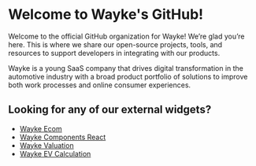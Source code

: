 # Welcome to Wayke's GitHub!

Welcome to the official GitHub organization for Wayke! We’re glad you’re here. This is where we share our open-source projects, tools, and resources to support developers in integrating with our products.

Wayke is a young SaaS company that drives digital transformation in the automotive industry with a broad product portfolio of solutions to improve both work processes and online consumer experiences.

## Looking for any of our external widgets?
- [Wayke Ecom](https://www.npmjs.com/package/@wayke-se/ecom-web)
- [Wayke Components React](https://www.npmjs.com/package/@wayke-se/components-react)
- [Wayke Valuation](https://www.npmjs.com/package/@wayke-se/valuation-web)
- [Wayke EV Calculation](https://www.npmjs.com/package/@wayke-se/ev-web)
